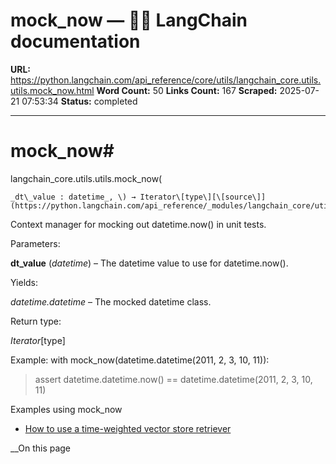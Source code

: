 # mock_now — 🦜🔗 LangChain  documentation

**URL:** https://python.langchain.com/api_reference/core/utils/langchain_core.utils.utils.mock_now.html
**Word Count:** 50
**Links Count:** 167
**Scraped:** 2025-07-21 07:53:34
**Status:** completed

---

# mock\_now\#

langchain\_core.utils.utils.mock\_now\(

    _dt\_value : datetime_, \) → Iterator\[type\][\[source\]](https://python.langchain.com/api_reference/_modules/langchain_core/utils/utils.html#mock_now)\#     

Context manager for mocking out datetime.now\(\) in unit tests.

Parameters:     

**dt\_value** \(_datetime_\) – The datetime value to use for datetime.now\(\).

Yields:     

_datetime.datetime_ – The mocked datetime class.

Return type:     

_Iterator_\[type\]

Example: with mock\_now\(datetime.datetime\(2011, 2, 3, 10, 11\)\):

> assert datetime.datetime.now\(\) == datetime.datetime\(2011, 2, 3, 10, 11\)

Examples using mock\_now

  * [How to use a time-weighted vector store retriever](https://python.langchain.com/docs/how_to/time_weighted_vectorstore/)

__On this page